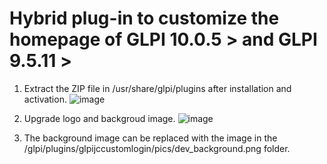 # Hybrid plug-in to customize the homepage of GLPI 10.0.5 > and GLPI 9.5.11 >


1. Extract the ZIP file in /usr/share/glpi/plugins after installation and activation.
![image](https://user-images.githubusercontent.com/70910492/218893935-1582a509-0561-4d0c-b753-11eb2f8e329e.png)


2. Upgrade logo and backgroud image.
![image](https://user-images.githubusercontent.com/70910492/218894164-7d7b0fff-1643-4a3f-a7b6-a75084e5e0a7.png)

3. The background image can be replaced with the image in the /glpi/plugins/glpijccustomlogin/pics/dev_background.png folder.
